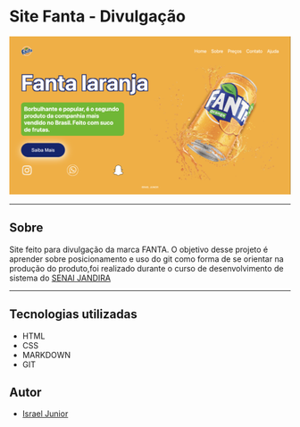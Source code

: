 # Site Fanta - Divulgação
![](./img/fantasite.png)

---

## Sobre

Site feito para divulgação da marca FANTA. O objetivo desse projeto é aprender sobre posicionamento e uso do git como forma de se orientar na produção do produto,foi realizado durante o curso de desenvolvimento de sistema do [SENAI JANDIRA](https://sp.senai.br/unidade/jandira)

---

## Tecnologias utilizadas
- HTML
- CSS
- MARKDOWN
- GIT

## Autor

- [Israel Junior](https://www.linkedin.com/in/israel-junior-0a48742b0/)